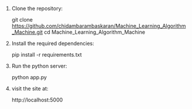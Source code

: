 1. Clone the repository:
 
   git clone https://github.com/chidambarambaskaran/Machine_Learning_Algorithm_Machine.git
   cd Machine_Learning_Algorithm_Machine

2. Install the required dependencies:

   pip install -r requirements.txt

3. Run the python server:

   python app.py

4. visit the site at:

   http://localhost:5000
